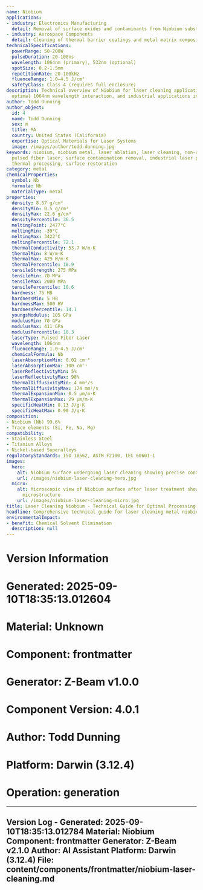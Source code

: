 ```yaml
---
name: Niobium
applications:
- industry: Electronics Manufacturing
  detail: Removal of surface oxides and contaminants from Niobium substrates
- industry: Aerospace Components
  detail: Cleaning of thermal barrier coatings and metal matrix composites
technicalSpecifications:
  powerRange: 50-200W
  pulseDuration: 20-100ns
  wavelength: 1064nm (primary), 532nm (optional)
  spotSize: 0.2-1.5mm
  repetitionRate: 20-100kHz
  fluenceRange: 1.0–4.5 J/cm²
  safetyClass: Class 4 (requires full enclosure)
description: Technical overview of Niobium for laser cleaning applications, including
  optimal 1064nm wavelength interaction, and industrial applications in surface preparation.
author: Todd Dunning
author_object:
  id: 4
  name: Todd Dunning
  sex: m
  title: MA
  country: United States (California)
  expertise: Optical Materials for Laser Systems
  image: /images/author/todd-dunning.jpg
keywords: niobium, niobium metal, laser ablation, laser cleaning, non-contact cleaning,
  pulsed fiber laser, surface contamination removal, industrial laser parameters,
  thermal processing, surface restoration
category: metal
chemicalProperties:
  symbol: Nb
  formula: Nb
  materialType: metal
properties:
  density: 8.57 g/cm³
  densityMin: 0.5 g/cm³
  densityMax: 22.6 g/cm³
  densityPercentile: 36.5
  meltingPoint: 2477°C
  meltingMin: -39°C
  meltingMax: 3422°C
  meltingPercentile: 72.1
  thermalConductivity: 53.7 W/m·K
  thermalMin: 8 W/m·K
  thermalMax: 429 W/m·K
  thermalPercentile: 10.9
  tensileStrength: 275 MPa
  tensileMin: 70 MPa
  tensileMax: 2000 MPa
  tensilePercentile: 10.6
  hardness: 75 HB
  hardnessMin: 5 HB
  hardnessMax: 500 HV
  hardnessPercentile: 14.1
  youngsModulus: 105 GPa
  modulusMin: 70 GPa
  modulusMax: 411 GPa
  modulusPercentile: 10.3
  laserType: Pulsed Fiber Laser
  wavelength: 1064nm
  fluenceRange: 1.0–4.5 J/cm²
  chemicalFormula: Nb
  laserAbsorptionMin: 0.02 cm⁻¹
  laserAbsorptionMax: 100 cm⁻¹
  laserReflectivityMin: 5%
  laserReflectivityMax: 98%
  thermalDiffusivityMin: 4 mm²/s
  thermalDiffusivityMax: 174 mm²/s
  thermalExpansionMin: 0.5 µm/m·K
  thermalExpansionMax: 29 µm/m·K
  specificHeatMin: 0.13 J/g·K
  specificHeatMax: 0.90 J/g·K
composition:
- Niobium (Nb) 99.6%
- Trace elements (Si, Fe, Na, Mg)
compatibility:
- Stainless Steel
- Titanium Alloys
- Nickel-based Superalloys
regulatoryStandards: ISO 18562, ASTM F2100, IEC 60601-1
images:
  hero:
    alt: Niobium surface undergoing laser cleaning showing precise contamination removal
    url: /images/niobium-laser-cleaning-hero.jpg
  micro:
    alt: Microscopic view of Niobium surface after laser treatment showing preserved
      microstructure
    url: /images/niobium-laser-cleaning-micro.jpg
title: Laser Cleaning Niobium - Technical Guide for Optimal Processing
headline: Comprehensive technical guide for laser cleaning metal niobium
environmentalImpact:
- benefit: Chemical Solvent Elimination
  description: null
---
```



# Version Information
# Generated: 2025-09-10T18:35:13.012604
# Material: Unknown
# Component: frontmatter
# Generator: Z-Beam v1.0.0
# Component Version: 4.0.1
# Author: Todd Dunning
# Platform: Darwin (3.12.4)
# Operation: generation

---
Version Log - Generated: 2025-09-10T18:35:13.012784
Material: Niobium
Component: frontmatter
Generator: Z-Beam v2.1.0
Author: AI Assistant
Platform: Darwin (3.12.4)
File: content/components/frontmatter/niobium-laser-cleaning.md
---